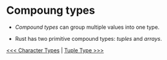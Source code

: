 # Compoung types 

- *Compound types* can group multiple values into one type.

- Rust has two primitive compound types: *tuples* and *arrays*.


[<<< Character Types](106.4-Character-Types.md) | [Tuple Type >>>](101-Tuple-Type.md)